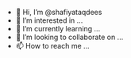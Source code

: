 - 👋 Hi, I’m @shafiyataqdees
- 👀 I’m interested in ...
- 🌱 I’m currently learning ...
- 💞️ I’m looking to collaborate on ...
- 📫 How to reach me ...

<!---
shafiyataqdees/shafiyataqdees is a ✨ special ✨ repository because its `README.md` (this file) appears on your GitHub profile.
You can click the Preview link to take a look at your changes.
--->
